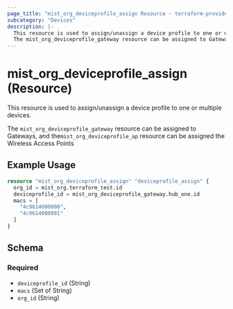 ```yaml
---
page_title: "mist_org_deviceprofile_assign Resource - terraform-provider-mist"
subcategory: "Devices"
description: |-
  This resource is used to assign/unassign a device profile to one or multiple devices.
  The mist_org_deviceprofile_gateway resource can be assigned to Gateways, and themist_org_deviceprofile_ap resource can be assigned the Wireless Access Points
---
```


# mist_org_deviceprofile_assign (Resource)

This resource is used to assign/unassign a device profile to one or multiple devices.

The `mist_org_deviceprofile_gateway` resource can be assigned to Gateways, and the`mist_org_deviceprofile_ap` resource can be assigned the Wireless Access Points


## Example Usage

```terraform
resource "mist_org_deviceprofile_assign" "deviceprofile_assign" {
  org_id = mist_org.terraform_test.id
  deviceprofile_id = mist_org_deviceprofile_gateway.hub_one.id
  macs = [
    "4c9614000000",
    "4c9614000001"
  ]
}
```

<!-- schema generated by tfplugindocs -->
## Schema

### Required

- `deviceprofile_id` (String)
- `macs` (Set of String)
- `org_id` (String)


